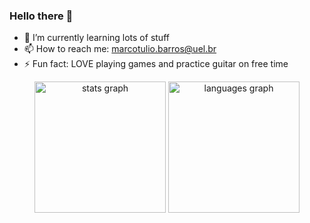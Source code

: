 ### Hello there 👋

- 🌱 I’m currently learning lots of stuff
- 📫 How to reach me: marcotulio.barros@uel.br
- ⚡ Fun fact: LOVE playing games and practice guitar on free time

<div align="center">
  <img src="https://github-readme-stats.vercel.app/api?hide_title=false&hide_rank=false&show_icons=true&include_all_commits=true&count_private=true&disable_animations=false&theme=midnight-purple&locale=en&hide_border=true&username=marcotuiio" height="210" alt="stats graph"  />
  <img src="https://github-readme-stats.vercel.app/api/top-langs?locale=en&hide_title=false&layout=compact&card_width=300&langs_count=12&theme=midnight-purple&hide_border=true&username=marcotuiio" height="210" alt="languages graph"  />
</div>

